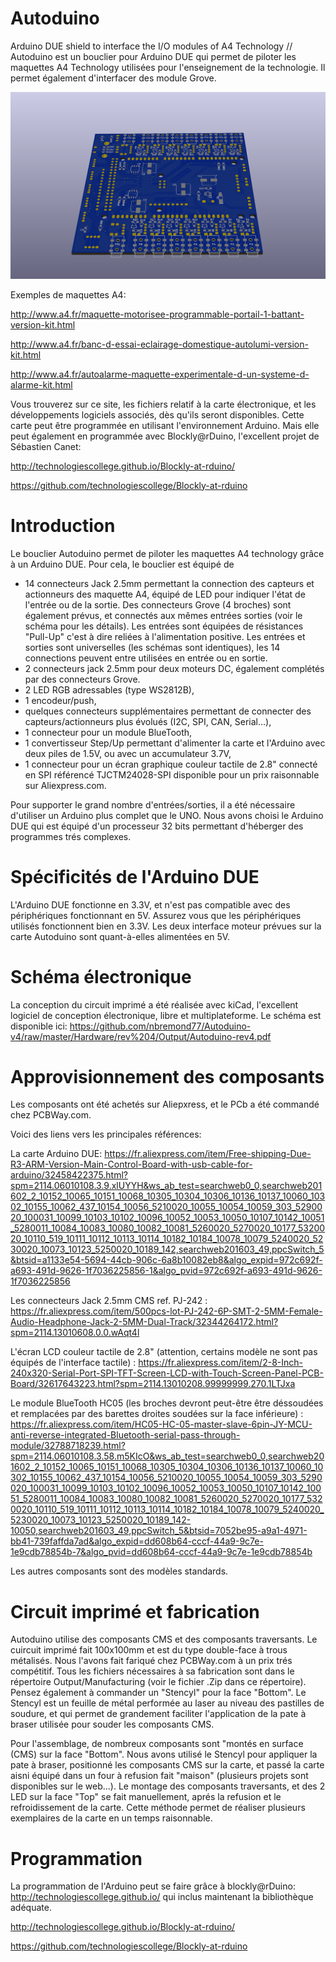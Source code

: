 # Autoduino

Arduino DUE shield to interface the I/O modules of A4 Technology // Autoduino est un bouclier pour Arduino DUE qui permet de piloter les maquettes A4 Technology utilisées pour l'enseignement de la technologie. Il permet également d'interfacer des module Grove.

![alt textAutoduino Shield](https://github.com/nbremond77/Autoduino-v4/blob/master/Hardware/rev%204/Output/Images/Autoduino-rev4%20-%20C.png)

Exemples de maquettes A4:


http://www.a4.fr/maquette-motorisee-programmable-portail-1-battant-version-kit.html


http://www.a4.fr/banc-d-essai-eclairage-domestique-autolumi-version-kit.html


http://www.a4.fr/autoalarme-maquette-experimentale-d-un-systeme-d-alarme-kit.html



Vous trouverez sur ce site, les fichiers relatif à la carte électronique, et les développements logiciels associés, dès qu'ils seront disponibles. Cette carte peut être programmée en utilisant l'environnement Arduino. Mais elle peut également en programmée avec Blockly@rDuino, l'excellent projet de Sébastien Canet:

http://technologiescollege.github.io/Blockly-at-rduino/

https://github.com/technologiescollege/Blockly-at-rduino



# Introduction
Le bouclier Autoduino permet de piloter les maquettes A4 technology grâce à un Arduino DUE. Pour cela, le bouclier est équipé de 
- 14 connecteurs Jack 2.5mm permettant la connection des capteurs et actionneurs des maquette A4, équipé de LED pour indiquer l'état de l'entrée ou de la sortie. Des connecteurs Grove (4 broches) sont également prévus, et connectés aux mêmes entrées sorties (voir le schéma pour les détails). Les entrées sont équipées de résistances "Pull-Up" c'est à dire reliées à l'alimentation positive. Les entrées et sorties sont universelles (les schémas sont identiques), les 14 connections peuvent entre utilisées en entrée ou en sortie.
- 2 connecteurs jack 2.5mm pour deux moteurs DC, également complétés par des connecteurs Grove.
- 2 LED RGB adressables (type WS2812B),
- 1 encodeur/push,
- quelques connecteurs supplémentaires permettant de connecter des capteurs/actionneurs plus évolués (I2C, SPI, CAN, Serial...),
- 1 connecteur pour un module BlueTooth,
- 1 convertisseur Step/Up permettant d'alimenter la carte et l'Arduino avec deux piles de 1.5V, ou avec un accumulateur 3.7V,
- 1 connecteur pour un écran graphique couleur tactile de 2.8" connecté en SPI référencé TJCTM24028-SPI disponible pour un prix raisonnable sur Aliexpress.com.


Pour supporter le grand nombre d'entrées/sorties, il a été nécessaire d'utiliser un Arduino plus complet que le UNO. Nous avons choisi le Arduino DUE qui est équipé d'un processeur 32 bits permettant d'héberger des programmes trés complexes.

# Spécificités de l'Arduino DUE

L'Arduino DUE fonctionne en 3.3V, et n'est pas compatible avec des périphériques fonctionnant en 5V. Assurez vous que les périphériques utilisés fonctionnent bien en 3.3V. Les deux interface moteur prévues sur la carte Autoduino sont quant-à-elles alimentées en 5V.


# Schéma électronique

La conception du circuit imprimé a été réalisée avec kiCad, l'excellent logiciel de conception électronique, libre et multiplateforme. Le schéma est disponible ici:
https://github.com/nbremond77/Autoduino-v4/raw/master/Hardware/rev%204/Output/Autoduino-rev4.pdf

# Approvisionnement des composants

Les composants ont été achetés sur Aliepxress, et le PCb a été commandé chez PCBWay.com.

Voici des liens vers les principales références:

La carte Arduino DUE: https://fr.aliexpress.com/item/Free-shipping-Due-R3-ARM-Version-Main-Control-Board-with-usb-cable-for-arduino/32458422375.html?spm=2114.06010108.3.9.xlUYYH&ws_ab_test=searchweb0_0,searchweb201602_2_10152_10065_10151_10068_10305_10304_10306_10136_10137_10060_10302_10155_10062_437_10154_10056_5210020_10055_10054_10059_303_5290020_100031_10099_10103_10102_10096_10052_10053_10050_10107_10142_10051_5280011_10084_10083_10080_10082_10081_5260020_5270020_10177_5320020_10110_519_10111_10112_10113_10114_10182_10184_10078_10079_5240020_5230020_10073_10123_5250020_10189_142,searchweb201603_49,ppcSwitch_5&btsid=a1133e54-5694-44cb-906c-6a8b10082eb8&algo_expid=972c692f-a693-491d-9626-1f7036225856-1&algo_pvid=972c692f-a693-491d-9626-1f7036225856

Les connecteurs Jack 2.5mm CMS ref. PJ-242 : https://fr.aliexpress.com/item/500pcs-lot-PJ-242-6P-SMT-2-5MM-Female-Audio-Headphone-Jack-2-5MM-Dual-Track/32344264172.html?spm=2114.13010608.0.0.wAqt4l

L'écran LCD couleur tactile de 2.8" (attention, certains modèle ne sont pas équipés de l'interface tactile) : https://fr.aliexpress.com/item/2-8-Inch-240x320-Serial-Port-SPI-TFT-Screen-LCD-with-Touch-Screen-Panel-PCB-Board/32617643223.html?spm=2114.13010208.99999999.270.1LTJxa

Le module BlueTooth HC05 (les broches devront peut-être être déssoudées et remplacées par des barettes droites soudées sur la face inférieure) : https://fr.aliexpress.com/item/HC05-HC-05-master-slave-6pin-JY-MCU-anti-reverse-integrated-Bluetooth-serial-pass-through-module/32788718239.html?spm=2114.06010108.3.58.m5KIcO&ws_ab_test=searchweb0_0,searchweb201602_2_10152_10065_10151_10068_10305_10304_10306_10136_10137_10060_10302_10155_10062_437_10154_10056_5210020_10055_10054_10059_303_5290020_100031_10099_10103_10102_10096_10052_10053_10050_10107_10142_10051_5280011_10084_10083_10080_10082_10081_5260020_5270020_10177_5320020_10110_519_10111_10112_10113_10114_10182_10184_10078_10079_5240020_5230020_10073_10123_5250020_10189_142-10050,searchweb201603_49,ppcSwitch_5&btsid=7052be95-a9a1-4971-bb41-739faffda7ad&algo_expid=dd608b64-cccf-44a9-9c7e-1e9cdb78854b-7&algo_pvid=dd608b64-cccf-44a9-9c7e-1e9cdb78854b

Les autres composants sont des modèles standards.

# Circuit imprimé et fabrication

Autoduino utilise des composants CMS et des composants traversants. Le cuircuit imprimé fait 100x100mm et est du type double-face à trous métalisés. Nous l'avons fait fariqué chez PCBWay.com à un prix trés compétitif. Tous les fichiers nécessaires à sa fabrication sont dans le répertoire Output/Manufacturing (voir le fichier .Zip dans ce répertoire). Pensez également à commander un "Stencyl" pour la face "Bottom". Le Stencyl est un feuille de métal performée au laser au niveau des pastilles de soudure, et qui permet de grandement faciliter l'application de la pate à braser utilisée pour souder les  composants CMS.

Pour l'assemblage, de nombreux composants sont "montés en surface (CMS) sur la face "Bottom". Nous avons utilisé le Stencyl pour appliquer la pate à braser, positionné les composants CMS sur la carte, et passé la carte aisni équipé dans un four à refusion fait "maison" (plusieurs projets sont disponibles sur le web...).
Le montage des composants traversants, et des 2 LED sur la face "Top" se fait manuellement, aprés la refusion et le refroidissement de la carte. Cette méthode permet de réaliser plusieurs exemplaires de la carte en un temps raisonnable.

# Programmation
La programmation de l'Arduino peut se faire grâce à blockly@rDuino: http://technologiescollege.github.io/ qui inclus maintenant la bibliothèque adéquate.

http://technologiescollege.github.io/Blockly-at-rduino/

https://github.com/technologiescollege/Blockly-at-rduino


